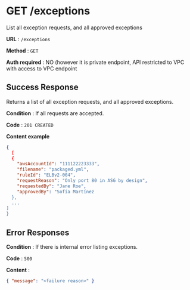# GET /exceptions

List all exception requests, and all approved exceptions

**URL** : `/exceptions`

**Method** : `GET`

**Auth required** : NO (however it is private endpoint, API restricted to VPC with access to VPC endpoint


## Success Response

Returns a list of all exception requests, and all approved exceptions.

**Condition** : If all requests are accepted.

**Code** : `201 CREATED`

**Content example**

```json
{
  [
  {
    "awsAccountId": "111122223333",
    "filename": "packaged.yml",
    "ruleId": "ELBv2-004",
    "requestReason": "Only port 80 in ASG by design",
    "requestedBy": "Jane Roe",
    "approvedBy": "Sofía Martínez
  },
  ...
]
}
```

## Error Responses

**Condition** : If there is internal error listing exceptions.

**Code** : `500`

**Content** : 
```json
{ "message": "<failure reason>" }
````


